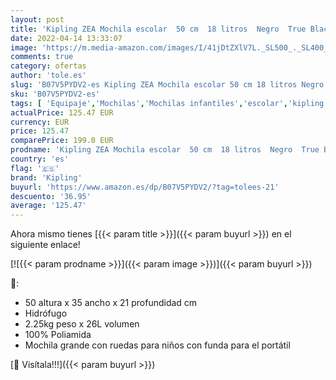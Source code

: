 ```yaml
---
layout: post
title: 'Kipling ZEA Mochila escolar  50 cm  18 litros  Negro  True Black '
date: 2022-04-14 13:33:07
image: 'https://m.media-amazon.com/images/I/41jDtZXlV7L._SL500_._SL400_.jpg'
comments: true
category: ofertas
author: 'tole.es'
slug: 'B07V5PYDV2-es Kipling ZEA Mochila escolar 50 cm 18 litros Negro True Black'
sku: 'B07V5PYDV2-es'
tags: [ 'Equipaje','Mochilas','Mochilas infantiles','escolar','kipling','mochila','🇪🇸', ]
actualPrice: 125.47 EUR
currency: EUR
price: 125.47
comparePrice: 199.0 EUR
prodname: 'Kipling ZEA Mochila escolar  50 cm  18 litros  Negro  True Black '
country: 'es'
flag: '🇪🇸'
brand: 'Kipling'
buyurl: 'https://www.amazon.es/dp/B07V5PYDV2/?tag=tolees-21'
descuento: '36.95'
average: '125.47'
---
```


Ahora mismo tienes [{{< param title >}}]({{< param buyurl >}}) en el siguiente enlace!

[![{{< param prodname >}}]({{< param image >}})]({{< param buyurl >}})

🔎:

- 50 altura x 35 ancho x 21 profundidad cm
- Hidrófugo
- 2.25kg peso x 26L volumen
- 100% Poliamida
- Mochila grande con ruedas para niños con funda para el portátil

[🛒 Visítala!!!]({{< param buyurl >}})
